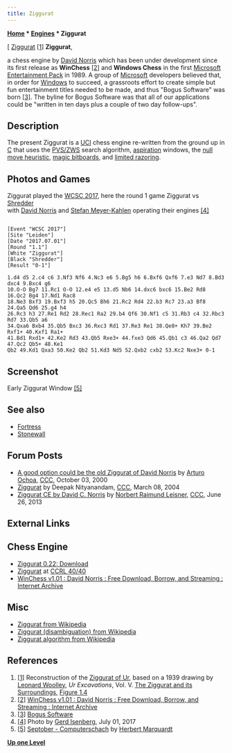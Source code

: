 ```yaml
---
title: Ziggurat
---
```

**[Home](Home "Home") \* [Engines](Engines "Engines") \* Ziggurat**

[ [Ziggurat](https://en.wikipedia.org/wiki/Ziggurat) <a id="cite-note-1" href="#cite-ref-1">[1]</a>
**Ziggurat**,

a chess engine by [David Norris](David_Norris "David Norris") which has been under development since its first release as **WinChess** <a id="cite-note-2" href="#cite-ref-2">[2]</a> and **Windows Chess** in the first [Microsoft Entertainment Pack](https://en.wikipedia.org/wiki/Microsoft_Entertainment_Pack) in 1989.
A group of [Microsoft](Microsoft "Microsoft") developers believed that, in order for [Windows](Windows "Windows") to succeed, a grassroots effort to create simple but fun entertainment titles needed to be made, and thus "Bogus Software" was born <a id="cite-note-3" href="#cite-ref-3">[3]</a>. The byline for Bogus Software was that all of our applications could be "written in ten days plus a couple of two day follow-ups".

## Description

The present Ziggurat is a [UCI](UCI "UCI") chess engine re-written from the ground up in [C](C "C") that uses the [PVS/ZWS](Principal_Variation_Search "Principal Variation Search") search algorithm, [aspiration](Aspiration_Windows "Aspiration Windows") windows, the [null move heuristic](Null_Move "Null Move"), [magic bitboards](Magic_Bitboards "Magic Bitboards"), and [limited razoring](Razoring "Razoring").

## Photos and Games

[](File:WCSC2017_R1_Ziggurat-Shredder.JPG)
Ziggurat played the [WCSC 2017](WCSC_2017 "WCSC 2017"), here the round 1 game Ziggurat vs [Shredder](Shredder "Shredder")  
with [David Norris](David_Norris "David Norris") and [Stefan Meyer-Kahlen](Stefan_Meyer-Kahlen "Stefan Meyer-Kahlen") operating their engines <a id="cite-note-4" href="#cite-ref-4">[4]</a>

```

[Event "WCSC 2017"]
[Site "Leiden"]
[Date "2017.07.01"]
[Round "1.1"]
[White "Ziggurat"]
[Black "Shredder"]
[Result "0-1"]

1.d4 d5 2.c4 c6 3.Nf3 Nf6 4.Nc3 e6 5.Bg5 h6 6.Bxf6 Qxf6 7.e3 Nd7 8.Bd3 dxc4 9.Bxc4 g6
10.O-O Bg7 11.Rc1 O-O 12.e4 e5 13.d5 Nb6 14.dxc6 bxc6 15.Be2 Rd8 16.Qc2 Bg4 17.Nd1 Rac8
18.Ne3 Bxf3 19.Bxf3 h5 20.Qc5 Bh6 21.Rc2 Rd4 22.b3 Rc7 23.a3 Bf8 24.Qa5 Qd6 25.g4 h4
26.Rc3 h3 27.Re1 Rd2 28.Rec1 Ra2 29.b4 Qf6 30.Nf1 c5 31.Rb3 c4 32.Rbc3 Rd7 33.Qb5 a6
34.Qxa6 Bxb4 35.Qb5 Bxc3 36.Rxc3 Rd1 37.Re3 Re1 38.Qe8+ Kh7 39.Be2 Rxf1+ 40.Kxf1 Ra1+
41.Bd1 Rxd1+ 42.Ke2 Rd3 43.Qb5 Rxe3+ 44.fxe3 Qd6 45.Qb1 c3 46.Qa2 Qd7 47.Qc2 Qb5+ 48.Ke1
Qb2 49.Kd1 Qxa3 50.Ke2 Qb2 51.Kd3 Nd5 52.Qxb2 cxb2 53.Kc2 Nxe3+ 0-1

```

## Screenshot

[](http://www.septober.de/chess/pics/9213.gif)
Early Ziggurat Window <a id="cite-note-5" href="#cite-ref-5">[5]</a>

## See also

- [Fortress](</Fortress_(Engine)> "Fortress (Engine)")
- [Stonewall](index.php?title=Stonewall&action=edit&redlink=1 "Stonewall (page does not exist)")

## Forum Posts

- [A good option could be the old Ziggurat of David Norris](https://www.stmintz.com/ccc/index.php?id=131268) by [Arturo Ochoa](Arturo_Ochoa "Arturo Ochoa"), [CCC](CCC "CCC"), October 03, 2000
- [Ziggurat](https://www.stmintz.com/ccc/index.php?id=353584) by Deepak Nityanandam, [CCC](CCC "CCC"), March 08, 2004
- [Ziggurat CE by David C. Norris](http://www.talkchess.com/forum/viewtopic.php?t=48426) by [Norbert Raimund Leisner](Norbert_Raimund_Leisner "Norbert Raimund Leisner"), [CCC](CCC "CCC"), June 26, 2013

## External Links

## Chess Engine

- [Ziggurat 0.22: Download](https://drive.google.com/file/d/0BwDWupDvQ-QWRVRscXdGWUt0Yjg/view)
- [Ziggurat](http://www.computerchess.org.uk/ccrl/4040/cgi/engine_details.cgi?print=Details&each_game=1&eng=Ziggurat%200.18%2064-bit) at [CCRL 40/40](CCRL "CCRL")
- [WinChess v1.01 : David Norris : Free Download, Borrow, and Streaming : Internet Archive](https://archive.org/details/WinChess_1020)

## Misc

- [Ziggurat from Wikipedia](https://en.wikipedia.org/wiki/Ziggurat)
- [Ziggurat (disambiguation) from Wikipedia](https://en.wikipedia.org/wiki/Ziggurat_%28disambiguation%29)
- [Ziggurat algorithm from Wikipedia](https://en.wikipedia.org/wiki/Ziggurat_algorithm)

## References

1. <a id="cite-ref-1" href="#cite-note-1">[1]</a> Reconstruction of the [Ziggurat of Ur](https://en.wikipedia.org/wiki/Ziggurat_of_Ur), based on a 1939 drawing by [Leonard Woolley](https://en.wikipedia.org/wiki/Leonard_Woolley), _Ur Excavations_, Vol. V. [The Ziggurat and its Surroundings](http://digital.library.stonybrook.edu/cdm/ref/collection/amar/id/153751), [Figure 1.4](http://users.design.ucla.edu/~aniemetz/utm/tower.jpg)
2. <a id="cite-ref-2" href="#cite-note-2">[2]</a> [WinChess v1.01 : David Norris : Free Download, Borrow, and Streaming : Internet Archive](https://archive.org/details/WinChess_1020)
3. <a id="cite-ref-3" href="#cite-note-3">[3]</a> [Bogus Software](http://www.exmsft.com/~hanss/pranks.htm#bogus)
4. <a id="cite-ref-4" href="#cite-note-4">[4]</a> Photo by [Gerd Isenberg](Gerd_Isenberg "Gerd Isenberg"), July 01, 2017
5. <a id="cite-ref-5" href="#cite-note-5">[5]</a> [Septober - Computerschach](http://www.septober.de/chess/index.htm) by [Herbert Marquardt](index.php?title=Herbert_Marquardt&action=edit&redlink=1 "Herbert Marquardt (page does not exist)")

**[Up one Level](Engines "Engines")**

